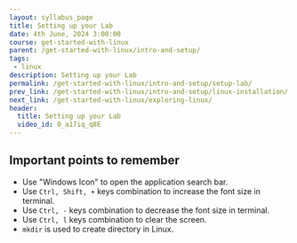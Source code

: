 ```yaml
---
layout: syllabus_page
title: Setting up your Lab
date: 4th June, 2024 3:00:00
course: get-started-with-linux
parent: /get-started-with-linux/intro-and-setup/
tags:
 - linux
description: Setting up your Lab
permalink: /get-started-with-linux/intro-and-setup/setup-lab/
prev_link: /get-started-with-linux/intro-and-setup/linux-installation/
next_link: /get-started-with-linux/exploring-linux/
header:
  title: Setting up your Lab
  video_id: 0_a17iq_q8E
---
```


## Important points to remember

- Use "Windows Icon" to open the application search bar.
- Use `Ctrl, Shift, +` keys combination to increase the font size in terminal.
- Use `Ctrl, -` keys combination to decrease the font size in terminal.
- Use `Ctrl, l` keys combination to clear the screen.
- `mkdir` is used to create directory in Linux.
